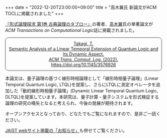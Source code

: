 +++
date = "2022-12-20T23:00:00+09:00"
title = "高木翼氏 新論文がACM TOCLに掲載されました"
+++

[『形式論理探求 第1巻 古典論理のタブロー』](https://www.yamanami.tokyo/tableau_contents/tableau01classical_logic/)の著者、[高木翼](https://tt-logic.github.io/)氏の単著論文が*ACM Transactions on Computational Logic*誌に掲載されました。

<div style="padding: 10px; margin-bottom: 10px; border: 1px solid #333333; border-radius: 10px; text-align: center;">
<a href="https://dl.acm.org/doi/10.1145/3576926">Takagi, T.<br/>Semantic Analysis of a Linear Temporal Extension of Quantum Logic and Its Dynamic Aspect.<br/><i>ACM Trans. Comput. Log.</i> (2022).<br/>https://doi.org/10.1145/3576926</a>
</div>

本論文は、量子論理の基づく線形時相論理として「線形時相量子論理」(Linear Temporal Quantum Logic, LTQL)を提案し、さらにLTQLに測定オペレータを追加した「動的線形時相量子論理」(Dynamic Linear Temporal Quantum Logic, DLTQL)を提案しています。本研究は、量子計算・量子システムを形式検証する論理の研究の嚆矢となると考えられ、今後の発展が期待されます。

オープンアクセスとなっており、どなたでもご覧になれますので、是非ご一読ください。

[JAIST webサイト掲載の「お知らせ」](https://www.jaist.ac.jp/whatsnew/info/2022/12/20-1.html)も併せてご覧ください。

